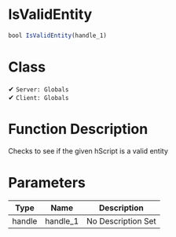# IsValidEntity
```js	
bool IsValidEntity(handle_1)
```
# Class
✔ `Server: Globals`  
✔ `Client: Globals`  

# Function Description
Checks to see if the given hScript is a valid entity
# Parameters
Type|Name|Description
--|--|--
handle|handle_1|No Description Set
